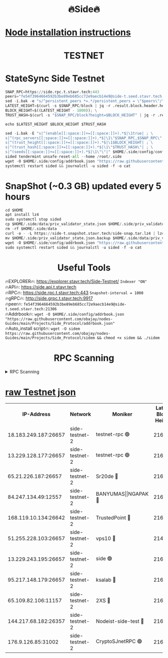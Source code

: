 <h1 align="center"> 🔥Side🔥</h1>

[Node installation instructions](https://github.com/obajay/nodes-Guides/tree/main/Projects/Side_Protocol)
=

<h1 align="center"> TESTNET</h1>

# StateSync Side Testnet
```python
SNAP_RPC=https://side.rpc.t.stavr.tech:443
peers="fe54f3964664592b3be89eb685cc72e9aecb14e9@side-t.seed.stavr.tech:21306"
sed -i.bak -e "s/^persistent_peers *=.*/persistent_peers = \"$peers\"/" $HOME/.side/config/config.toml
LATEST_HEIGHT=$(curl -s $SNAP_RPC/block | jq -r .result.block.header.height); \
BLOCK_HEIGHT=$((LATEST_HEIGHT - 1000)); \
TRUST_HASH=$(curl -s "$SNAP_RPC/block?height=$BLOCK_HEIGHT" | jq -r .result.block_id.hash)

echo $LATEST_HEIGHT $BLOCK_HEIGHT $TRUST_HASH

sed -i.bak -E "s|^(enable[[:space:]]+=[[:space:]]+).*$|\1true| ; \
s|^(rpc_servers[[:space:]]+=[[:space:]]+).*$|\1\"$SNAP_RPC,$SNAP_RPC\"| ; \
s|^(trust_height[[:space:]]+=[[:space:]]+).*$|\1$BLOCK_HEIGHT| ; \
s|^(trust_hash[[:space:]]+=[[:space:]]+).*$|\1\"$TRUST_HASH\"| ; \
s|^(seeds[[:space:]]+=[[:space:]]+).*$|\1\"\"|" $HOME/.side/config/config.toml
sided tendermint unsafe-reset-all --home /root/.side
wget -O $HOME/.side/config/addrbook.json "https://raw.githubusercontent.com/obajay/nodes-Guides/main/Projects/Side_Protocol/addrbook.json"
systemctl restart sided && journalctl -u sided -f -o cat
```
# SnapShot (~0.3 GB) updated every 5 hours
```python
cd $HOME
apt install lz4
sudo systemctl stop sided
cp $HOME/.side/data/priv_validator_state.json $HOME/.side/priv_validator_state.json.backup
rm -rf $HOME/.side/data
curl -o - -L https://side-t.snapshot.stavr.tech/side-snap.tar.lz4 | lz4 -c -d - | tar -x -C $HOME/.side --strip-components 2
mv $HOME/.side/priv_validator_state.json.backup $HOME/.side/data/priv_validator_state.json
wget -O $HOME/.side/config/addrbook.json "https://raw.githubusercontent.com/obajay/nodes-Guides/main/Projects/Side_Protocol/addrbook.json"
sudo systemctl restart sided && journalctl -u sided -f -o cat
```
 <h1 align="center"> Useful Tools</h1>
 
🔥EXPLORER🔥: https://explorer.stavr.tech/Side-Testnet/        `Indexer "ON"` \
🔥API🔥:      https://side.api.t.stavr.tech \
🔥RPC🔥:      https://side.rpc.t.stavr.tech:443              `Snapshot-interval = 1000` \
🔥gRPC🔥:     http://side.grpc.t.stavr.tech:9917 \
🔥peer🔥:     `fe54f3964664592b3be89eb685cc72e9aecb14e9@side-t.seed.stavr.tech:21306` \
🔥Addrbook🔥: ```wget -O $HOME/.side/config/addrbook.json "https://raw.githubusercontent.com/obajay/nodes-Guides/main/Projects/Side_Protocol/addrbook.json"``` \
🔥Auto_install script🔥:  `wget -O sidem https://raw.githubusercontent.com/obajay/nodes-Guides/main/Projects/Side_Protocol/sidem && chmod +x sidem && ./sidem`

<h1 align="center"> RPC Scanning</h1>

<details>
<summary>RPC Scanning</summary>

<h2 align="center"> We scan nodes in real time every 4 hours. And we provide the final result of RPC endpoints.
We cannot influence the operation of these nodes in any way. </h2>


```python
If Voting Power is higher than 0 --> then the Node is a validator of the network and may be subject to attack and be a potential threat to the chain.
```
```python
We marked such validators with a red symbol
```

</details>

[raw Testnet json](https://rpc-check.sidet.stavr.tech/sidet/rpc-sidet-result.json)
=


<table><tr><th>IP-Address</th><th>Network</th><th>Moniker</th><th>Latest Block Height</th><th>Earliest Block Height</th><th>Catching Up</th><th>Tx Index</th><th>Voting Power</th><th>Scan Time</th></tr><tr><td>18.183.249.187:26657</td><td>side-testnet-2</td><td>testnet-rpc 🟢</td><td>216393</td><td>1</td><td>False</td><td>on</td><td>0</td><td>2024-03-08T13:18:58.942535397UTC</td></tr><tr><td>13.229.128.177:26657</td><td>side-testnet-2</td><td>testnet-rpc 🟢</td><td>216405</td><td>1</td><td>False</td><td>on</td><td>0</td><td>2024-03-08T13:19:00.123747986UTC</td></tr><tr><td>65.21.226.187:26657</td><td>side-testnet-2</td><td>Sr20de 🔴</td><td>216405</td><td>1</td><td>False</td><td>on</td><td>24105</td><td>2024-03-08T13:19:00.436429606UTC</td></tr><tr><td>84.247.134.49:12557</td><td>side-testnet-2</td><td>BANYUMAS||NGAPAK 🔴</td><td>216405</td><td>1</td><td>False</td><td>off</td><td>353</td><td>2024-03-08T13:19:00.804420644UTC</td></tr><tr><td>168.119.10.134:26642</td><td>side-testnet-2</td><td>TrustedPoint 🔴</td><td>216406</td><td>1</td><td>False</td><td>off</td><td>20024820</td><td>2024-03-08T13:19:07.431581960UTC</td></tr><tr><td>51.255.228.103:26657</td><td>side-testnet-2</td><td>vps10 🔴</td><td>214041</td><td>1</td><td>False</td><td>on</td><td>90</td><td>2024-03-08T13:19:09.596409794UTC</td></tr><tr><td>13.229.243.195:26657</td><td>side-testnet-2</td><td>side 🟢</td><td>216337</td><td>1</td><td>False</td><td>on</td><td>0</td><td>2024-03-08T13:19:11.402131165UTC</td></tr><tr><td>95.217.148.179:26657</td><td>side-testnet-2</td><td>ksalab 🔴</td><td>216406</td><td>6001</td><td>False</td><td>off</td><td>31043</td><td>2024-03-08T13:19:07.204490903UTC</td></tr><tr><td>65.109.82.106:11157</td><td>side-testnet-2</td><td>2XS 🔴</td><td>216404</td><td>10001</td><td>False</td><td>off</td><td>112</td><td>2024-03-08T13:18:55.623378071UTC</td></tr><tr><td>144.217.68.182:26357</td><td>side-testnet-2</td><td>Nodeist-side-test 🔴</td><td>216406</td><td>123001</td><td>False</td><td>off</td><td>20026040</td><td>2024-03-08T13:19:10.183984846UTC</td></tr><tr><td>176.9.126.85:31002</td><td>side-testnet-2</td><td>CryptoSJnetRPC 🟢</td><td>216407</td><td>159785</td><td>False</td><td>on</td><td>0</td><td>2024-03-08T13:19:15.721472976UTC</td></tr></table>